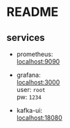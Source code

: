 # README

## services

- prometheus:  
    <localhost:9090>
    
- grafana:  
    <localhost:3000>  
    user: `root`  
    pw: `1234`
    
-  kafka-ui:  
    <localhost:18080>